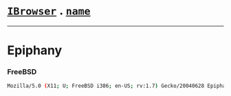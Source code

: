 # [`IBrowser`](/api/main/get-browser.md) . [`name`](../name.md)
---
# Epiphany

### FreeBSD

```sh
Mozilla/5.0 (X11; U; FreeBSD i386; en-US; rv:1.7) Gecko/20040628 Epiphany/1.2.6
```